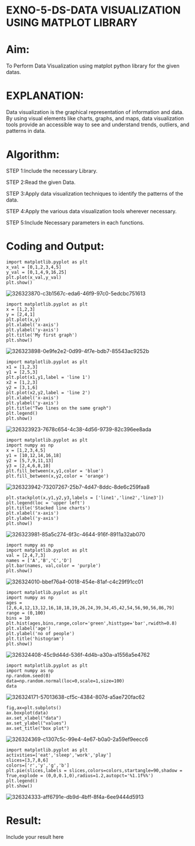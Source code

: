 # EXNO-5-DS-DATA VISUALIZATION USING MATPLOT LIBRARY

# Aim:
  To Perform Data Visualization using matplot python library for the given datas.

# EXPLANATION:
Data visualization is the graphical representation of information and data. By using visual elements like charts, graphs, and maps, data visualization tools provide an accessible way to see and understand trends, outliers, and patterns in data.

# Algorithm:
STEP 1:Include the necessary Library.

STEP 2:Read the given Data.

STEP 3:Apply data visualization techniques to identify the patterns of the data.

STEP 4:Apply the various data visualization tools wherever necessary.

STEP 5:Include Necessary parameters in each functions.

# Coding and Output:
```
import matplotlib.pyplot as plt
x_val = [0,1,2,3,4,5]
y_val = [0,1,4,9,16,25]
plt.plot(x_val,y_val)
plt.show()
```
![326323870-c3b1567c-eda6-46f9-97c0-5edcbc751613](https://github.com/JAIGANESHVETRISELVAN/EXNO-5-DS/assets/133752156/f4c58822-2ac9-49c3-b2d5-893178055176)
```
import matplotlib.pyplot as plt
x = [1,2,3]
y = [2,4,1]
plt.plot(x,y)
plt.xlabel('x-axis')
plt.ylabel('y-axis')
plt.title('My first graph')
plt.show()
```
![326323898-0e9fe2e2-0d99-4f7e-bdb7-85543ac9252b](https://github.com/JAIGANESHVETRISELVAN/EXNO-5-DS/assets/133752156/94ed26bf-ad22-46ef-b22e-7f59b0fce163)
```
import matplotlib.pyplot as plt
x1 = [1,2,3]
y1 = [2,5,3]
plt.plot(x1,y1,label = 'line 1')
x2 = [1,2,3]
y2 = [3,1,6]
plt.plot(x2,y2,label = 'line 2')
plt.xlabel('x-axis')
plt.ylabel('y-axis')
plt.title("Two lines on the same graph")
plt.legend()
plt.show()
```
![326323923-7678c654-4c38-4d56-9739-82c396ee8ada](https://github.com/JAIGANESHVETRISELVAN/EXNO-5-DS/assets/133752156/649dcdf9-8689-4c54-8533-d049177fa028)
```
import matplotlib.pyplot as plt
import numpy as np
x = [1,2,3,4,5]
y1 = [10,12,14,16,18]
y2 = [5,7,9,11,13]
y3 = [2,4,6,8,10]
plt.fill_between(x,y1,color = 'blue')
plt.fill_between(x,y2,color = 'orange')
```
![326323942-73207267-25b7-4d47-8ddc-8de6c259faa8](https://github.com/JAIGANESHVETRISELVAN/EXNO-5-DS/assets/133752156/e911b1a5-ec43-4d36-b050-782ec3cbfc72)
```
plt.stackplot(x,y1,y2,y3,labels = ['line1','line2','line3'])
plt.legend(loc = 'upper left')
plt.title('Stacked line charts')
plt.xlabel('x-axis')
plt.ylabel('y-axis')
plt.show()
```
![326323981-85a5c274-6f3c-4644-916f-8911a32ab070](https://github.com/JAIGANESHVETRISELVAN/EXNO-5-DS/assets/133752156/6ac93745-d544-4df2-8df3-2c48e6d355cd)
```
import numpy as np
import matplotlib.pyplot as plt
val = [2,4,7,3]
names = ['A','B','C','D']
plt.bar(names, val,color = 'purple')
plt.show()
```
![326324010-bbef76a4-0018-454e-81af-c4c29f91cc01](https://github.com/JAIGANESHVETRISELVAN/EXNO-5-DS/assets/133752156/38711791-12f6-4445-a097-5c723cc9df14)
```
import matplotlib.pyplot as plt
import numpy as np
ages = [2,6,4,12,13,12,16,18,18,19,26,24,39,34,45,42,54,56,90,56,86,79]
range = (0,100)
bins = 10
plt.hist(ages,bins,range,color='green',histtype='bar',rwidth=0.8)
plt.xlabel('age')
plt.ylabel('no of people')
plt.title('histogram')
plt.show()
```
![326324408-45c9d44d-536f-4d4b-a30a-a1556a5e4762](https://github.com/JAIGANESHVETRISELVAN/EXNO-5-DS/assets/133752156/2f35ecc7-fc6b-48c5-b437-6d6b7f57f9ae)
```
import matplotlib.pyplot as plt
import numpy as np
np.random.seed(0)
data=np.random.normal(loc=0,scale=1,size=100)
data
```
![326324171-57013638-cf5c-4384-807d-a5ae720fac62](https://github.com/JAIGANESHVETRISELVAN/EXNO-5-DS/assets/133752156/60ef27bf-9b6a-4ae5-bbb5-bddd62b5f448)
```
fig,ax=plt.subplots()
ax.boxplot(data)
ax.set_xlabel("data")
ax.set_ylabel("values")
ax.set_title("box plot")
```
![326324369-c1307c5c-99e4-4e67-b0a0-2a59ef9eecc6](https://github.com/JAIGANESHVETRISELVAN/EXNO-5-DS/assets/133752156/a5b2358c-06cc-459d-aa70-517728fc0655)
```
import matplotlib.pyplot as plt
activities=['eat','sleep','work','play']
slices=[3,7,8,6]
colors=['r','y','g','b']
plt.pie(slices,labels = slices,colors=colors,startangle=90,shadow = True,explode = (0,0,0.1,0),radius=1.2,autopct='%1.1f%%')
plt.legend()
plt.show()
```
![326324333-aff6791e-db9d-4bff-8f4a-6ee9444d5913](https://github.com/JAIGANESHVETRISELVAN/EXNO-5-DS/assets/133752156/8eff08f3-85ce-4816-91c5-d5036e862cc7)



# Result:
 Include your result here
